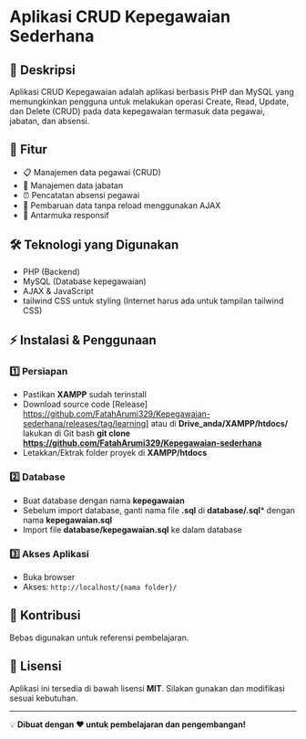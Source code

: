 # Aplikasi CRUD Kepegawaian Sederhana

## 📌 Deskripsi
Aplikasi CRUD Kepegawaian adalah aplikasi berbasis PHP dan MySQL yang memungkinkan pengguna untuk melakukan operasi Create, Read, Update, dan Delete (CRUD) pada data kepegawaian termasuk data pegawai, jabatan, dan absensi.

## 🎯 Fitur
- 📋 Manajemen data pegawai (CRUD)
- 👔 Manajemen data jabatan
- ⏰ Pencatatan absensi pegawai
- 🔄 Pembaruan data tanpa reload menggunakan AJAX
- 🎨 Antarmuka responsif

## 🛠️ Teknologi yang Digunakan
- PHP (Backend)
- MySQL (Database kepegawaian)
- AJAX & JavaScript
- tailwind CSS untuk styling (Internet harus ada untuk tampilan tailwind CSS)

## ⚡ Instalasi & Penggunaan
### 1️⃣ Persiapan
- Pastikan **XAMPP** sudah terinstall
- Download source code [Release] https://github.com/FatahArumi329/Kepegawaian-sederhana/releases/tag/learning] atau di **Drive_anda/XAMPP/htdocs/** lakukan di Git bash **git clone https://github.com/FatahArumi329/Kepegawaian-sederhana**
- Letakkan/Ektrak folder proyek di **XAMPP/htdocs**

### 2️⃣ Database
- Buat database dengan nama **kepegawaian**
- Sebelum import database, ganti nama file **.sql** di **database/.sql*** dengan nama **kepegawaian.sql**
- Import file **database/kepegawaian.sql** ke dalam database

### 3️⃣ Akses Aplikasi
- Buka browser
- Akses: `http://localhost/{nama folder}/`

## 🤝 Kontribusi
Bebas digunakan untuk referensi pembelajaran.

## 📜 Lisensi
Aplikasi ini tersedia di bawah lisensi **MIT**. Silakan gunakan dan modifikasi sesuai kebutuhan.

---
💡 **Dibuat dengan ❤️ untuk pembelajaran dan pengembangan!**

